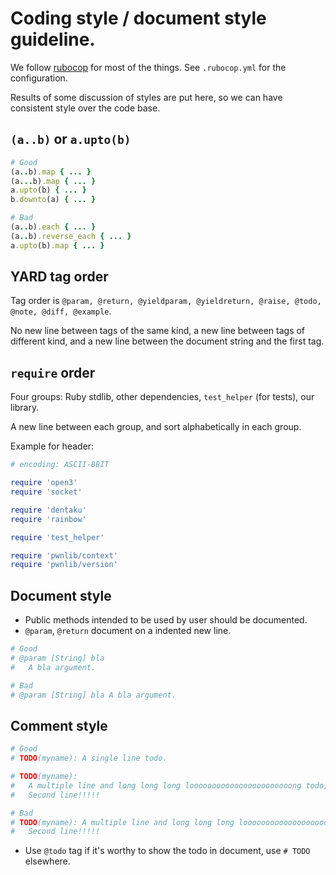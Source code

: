 # Coding style / document style guideline.

We follow [rubocop](https://github.com/bbatsov/rubocop) for most of the things.
See `.rubocop.yml` for the configuration.

Results of some discussion of styles are put here,
so we can have consistent style over the code base.

## `(a..b)` or `a.upto(b)`
```ruby
# Good
(a..b).map { ... }
(a...b).map { ... }
a.upto(b) { ... }
b.downto(a) { ... }

# Bad
(a..b).each { ... }
(a..b).reverse_each { ... }
a.upto(b).map { ... }
```

## YARD tag order
Tag order is `@param, @return, @yieldparam, @yieldreturn, @raise, @todo, @note, @diff, @example`.

No new line between tags of the same kind,
a new line between tags of different kind,
and a new line between the document string and the first tag.

## `require` order
Four groups: Ruby stdlib, other dependencies, `test_helper` (for tests), our library.

A new line between each group,
and sort alphabetically in each group.

Example for header:
```ruby
# encoding: ASCII-8BIT

require 'open3'
require 'socket'

require 'dentaku'
require 'rainbow'

require 'test_helper'

require 'pwnlib/context'
require 'pwnlib/version'
```

## Document style
* Public methods intended to be used by user should be documented.
* `@param`, `@return` document on a indented new line.
```ruby
# Good
# @param [String] bla
#   A bla argument.

# Bad
# @param [String] bla A bla argument.
```

## Comment style
```ruby
# Good
# TODO(myname): A single line todo.

# TODO(myname):
#   A multiple line and long long long looooooooooooooooooooooong todo,
#   Second line!!!!!

# Bad
# TODO(myname): A multiple line and long long long looooooooooooooooooooooong todo,
#   Second line!!!!!
```
* Use `@todo` tag if it's worthy to show the todo in document, use `# TODO` elsewhere.
